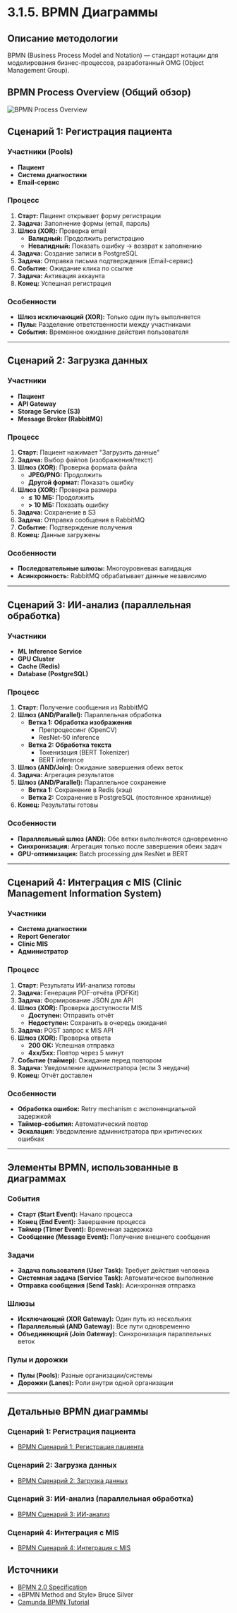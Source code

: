 # 3.1.5. BPMN Диаграммы

## Описание методологии

BPMN (Business Process Model and Notation) — стандарт нотации для моделирования бизнес-процессов, разработанный OMG (Object Management Group).

## BPMN Process Overview (Общий обзор)

![BPMN Process Overview](../img/diagrams/bpmn-1.png)

## Сценарий 1: Регистрация пациента

### Участники (Pools)
- **Пациент**
- **Система диагностики**
- **Email-сервис**

### Процесс

1. **Старт:** Пациент открывает форму регистрации
2. **Задача:** Заполнение формы (email, пароль)
3. **Шлюз (XOR):** Проверка email
   - **Валидный:** Продолжить регистрацию
   - **Невалидный:** Показать ошибку → возврат к заполнению
4. **Задача:** Создание записи в PostgreSQL
5. **Задача:** Отправка письма подтверждения (Email-сервис)
6. **Событие:** Ожидание клика по ссылке
7. **Задача:** Активация аккаунта
8. **Конец:** Успешная регистрация

### Особенности
- **Шлюз исключающий (XOR):** Только один путь выполняется
- **Пулы:** Разделение ответственности между участниками
- **События:** Временное ожидание действия пользователя

---

## Сценарий 2: Загрузка данных

### Участники
- **Пациент**
- **API Gateway**
- **Storage Service (S3)**
- **Message Broker (RabbitMQ)**

### Процесс

1. **Старт:** Пациент нажимает "Загрузить данные"
2. **Задача:** Выбор файлов (изображения/текст)
3. **Шлюз (XOR):** Проверка формата файла
   - **JPEG/PNG:** Продолжить
   - **Другой формат:** Показать ошибку
4. **Шлюз (XOR):** Проверка размера
   - **≤ 10 МБ:** Продолжить
   - **> 10 МБ:** Показать ошибку
5. **Задача:** Сохранение в S3
6. **Задача:** Отправка сообщения в RabbitMQ
7. **Событие:** Подтверждение получения
8. **Конец:** Данные загружены

### Особенности
- **Последовательные шлюзы:** Многоуровневая валидация
- **Асинхронность:** RabbitMQ обрабатывает данные независимо

---

## Сценарий 3: ИИ-анализ (параллельная обработка)

### Участники
- **ML Inference Service**
- **GPU Cluster**
- **Cache (Redis)**
- **Database (PostgreSQL)**

### Процесс

1. **Старт:** Получение сообщения из RabbitMQ
2. **Шлюз (AND/Parallel):** Параллельная обработка
   - **Ветка 1: Обработка изображения**
     - Препроцессинг (OpenCV)
     - ResNet-50 inference
   - **Ветка 2: Обработка текста**
     - Токенизация (BERT Tokenizer)
     - BERT inference
3. **Шлюз (AND/Join):** Ожидание завершения обеих веток
4. **Задача:** Агрегация результатов
5. **Шлюз (AND/Parallel):** Параллельное сохранение
   - **Ветка 1:** Сохранение в Redis (кэш)
   - **Ветка 2:** Сохранение в PostgreSQL (постоянное хранилище)
6. **Конец:** Результаты готовы

### Особенности
- **Параллельный шлюз (AND):** Обе ветки выполняются одновременно
- **Синхронизация:** Агрегация только после завершения обеих задач
- **GPU-оптимизация:** Batch processing для ResNet и BERT

---

## Сценарий 4: Интеграция с MIS (Clinic Management Information System)

### Участники
- **Система диагностики**
- **Report Generator**
- **Clinic MIS**
- **Администратор**

### Процесс

1. **Старт:** Результаты ИИ-анализа готовы
2. **Задача:** Генерация PDF-отчёта (PDFKit)
3. **Задача:** Формирование JSON для API
4. **Шлюз (XOR):** Проверка доступности MIS
   - **Доступен:** Отправить отчёт
   - **Недоступен:** Сохранить в очередь ожидания
5. **Задача:** POST запрос к MIS API
6. **Шлюз (XOR):** Проверка ответа
   - **200 OK:** Успешная отправка
   - **4xx/5xx:** Повтор через 5 минут
7. **Событие (таймер):** Ожидание перед повтором
8. **Задача:** Уведомление администратора (если 3 неудачи)
9. **Конец:** Отчёт доставлен

### Особенности
- **Обработка ошибок:** Retry mechanism с экспоненциальной задержкой
- **Таймер-события:** Автоматический повтор
- **Эскалация:** Уведомление администратора при критических ошибках

---

## Элементы BPMN, использованные в диаграммах

### События
- **Старт (Start Event):** Начало процесса
- **Конец (End Event):** Завершение процесса
- **Таймер (Timer Event):** Временная задержка
- **Сообщение (Message Event):** Получение внешнего сообщения

### Задачи
- **Задача пользователя (User Task):** Требует действия человека
- **Системная задача (Service Task):** Автоматическое выполнение
- **Отправка сообщения (Send Task):** Асинхронная отправка

### Шлюзы
- **Исключающий (XOR Gateway):** Один путь из нескольких
- **Параллельный (AND Gateway):** Все пути одновременно
- **Объединяющий (Join Gateway):** Синхронизация параллельных веток

### Пулы и дорожки
- **Пулы (Pools):** Разные организации/системы
- **Дорожки (Lanes):** Роли внутри одной организации

---

## Детальные BPMN диаграммы

### Сценарий 1: Регистрация пациента
- [BPMN Сценарий 1: Регистрация пациента](bpmn-scenario1.md)

### Сценарий 2: Загрузка данных
- [BPMN Сценарий 2: Загрузка данных](bpmn-scenario2.md)

### Сценарий 3: ИИ-анализ (параллельная обработка)
- [BPMN Сценарий 3: ИИ-анализ](bpmn-scenario3.md)

### Сценарий 4: Интеграция с MIS
- [BPMN Сценарий 4: Интеграция с MIS](bpmn-scenario4.md)

## Источники

- [BPMN 2.0 Specification](https://www.omg.org/spec/BPMN/2.0/)
- «BPMN Method and Style» Bruce Silver
- [Camunda BPMN Tutorial](https://camunda.com/bpmn/)

